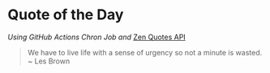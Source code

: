 # Quote of the Day 
*Using GitHub Actions Chron Job and* [Zen Quotes API]( https://zenquotes.io/ )
> We have to live life with a sense of urgency so not a minute is wasted. ~ Les Brown
